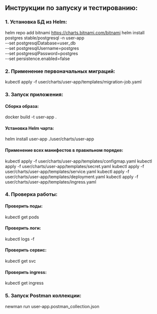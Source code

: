 ## Инструкции по запуску и тестированию:

### 1. Установка БД из Helm:
helm repo add bitnami https://charts.bitnami.com/bitnami
helm install postgres stable/postgresql -n user-app \
--set postgresqlDatabase=user_db \
--set postgresqlUsername=postgres \
--set postgresqlPassword=postgres \
--set persistence.enabled=false

### 2. Применение первоначальных миграций:
kubectl apply -f user/charts/user-app/templates/migration-job.yaml

### 3. Запуск приложения:

#### Сборка образа:
docker build -t user-app .

#### Установка Helm чарта:
helm install user-app ./user/charts/user-app

#### Применение всех манифестов в правильном порядке:
kubectl apply -f user/charts/user-app/templates/configmap.yaml
kubectl apply -f user/charts/user-app/templates/secret.yaml
kubectl apply -f user/charts/user-app/templates/service.yaml
kubectl apply -f user/charts/user-app/templates/deployment.yaml
kubectl apply -f user/charts/user-app/templates/ingress.yaml

### 4. Проверка работы:
#### Проверить поды:
kubectl get pods

#### Проверить логи:
kubectl logs -f <pod-name>

#### Проверить сервис:
kubectl get svc

#### Проверить ingress:
kubectl get ingress

### 5. Запуск Postman коллекции:
newman run user-app.postman_collection.json